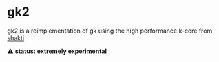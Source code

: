 # gk2

gk2 is a reimplementation of gk using the high performance k-core from [shakti](https://shakti.com/)

:warning: **status: extremely experimental**
